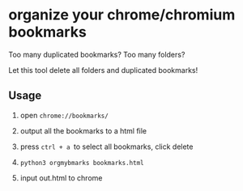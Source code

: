 # organize your chrome/chromium bookmarks 

Too many duplicated bookmarks? Too many folders?

Let this tool delete all folders and duplicated bookmarks!

## Usage

1. open ```chrome://bookmarks/```

2. output all the bookmarks to a html file

3. press ```ctrl + a ```to select all bookmarks, click delete

4. ```python3 orgmybmarks bookmarks.html```
5. input out.html to chrome
